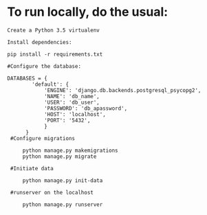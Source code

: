# To run locally, do the usual:

    Create a Python 3.5 virtualenv

    Install dependencies:

    pip install -r requirements.txt

    #Configure the database:
    
    DATABASES = {
            'default': {
                'ENGINE': 'django.db.backends.postgresql_psycopg2',
                'NAME': 'db_name',
                'USER': 'db_user',
                'PASSWORD': 'db_apassword',
                'HOST': 'localhost',
                'PORT': '5432',
                }
          }
     #Configure migrations

         python manage.py makemigrations
         python manage.py migrate

     #Initiate data

         python manage.py init-data

     #runserver on the localhost

         python manage.py runserver

